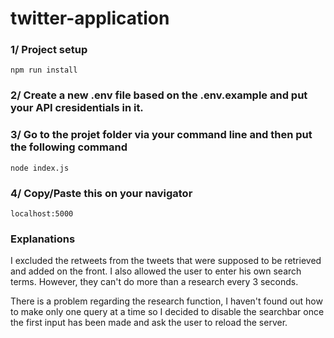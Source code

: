 # twitter-application

### 1/ Project setup

```
npm run install
```

### 2/ Create a new .env file based on the .env.example and put your API cresidentials in it.

### 3/ Go to the projet folder via your command line and then put the following command

```
node index.js
```

### 4/ Copy/Paste this on your navigator

```
localhost:5000
```

### Explanations

I excluded the retweets from the tweets that were supposed to be retrieved and added on the front.
I also allowed the user to enter his own search terms. However, they can't do more than a research every 3 seconds. 

There is a problem regarding the research function, I haven't found out how to make only one query at a time so I decided to disable the searchbar once the first input has been made and ask the user to reload the server.
